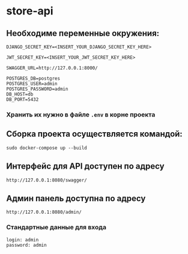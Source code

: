 # store-api

## Необходиме переменные окружения:
```
DJANGO_SECRET_KEY=<INSERT_YOUR_DJANGO_SECRET_KEY_HERE>

JWT_SECRET_KEY=<INSERT_YOUR_JWT_SECRET_KEY_HERE>

SWAGGER_URL=http://127.0.0.1:8000/

POSTGRES_DB=postgres
POSTGRES_USER=admin
POSTGRES_PASSWORD=admin
DB_HOST=db
DB_PORT=5432
```

### Хранить их нужно в файле `.env` в корне проекта

## Сборка проекта осуществляется командой:
```sudo docker-compose up --build```

## Интерфейс для API доступен по адресу
`http://127.0.0.1:8080/swagger/`


## Админ панель доступна по адресу
`http://127.0.0.1:8080/admin/`

### Стандартные данные для входа
```
login: admin
password: admin
```


